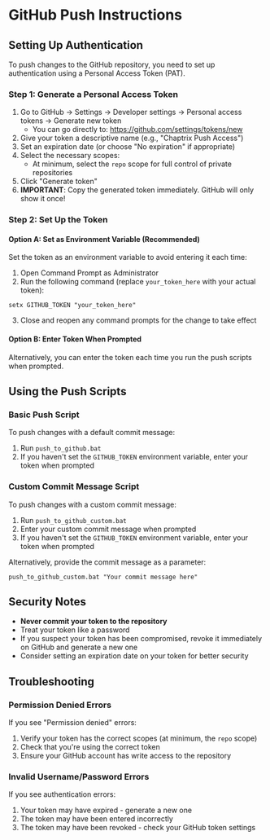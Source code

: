 # GitHub Push Instructions

## Setting Up Authentication

To push changes to the GitHub repository, you need to set up authentication using a Personal Access Token (PAT).

### Step 1: Generate a Personal Access Token

1. Go to GitHub → Settings → Developer settings → Personal access tokens → Generate new token
   - You can go directly to: https://github.com/settings/tokens/new
2. Give your token a descriptive name (e.g., "Chaptrix Push Access")
3. Set an expiration date (or choose "No expiration" if appropriate)
4. Select the necessary scopes:
   - At minimum, select the `repo` scope for full control of private repositories
5. Click "Generate token"
6. **IMPORTANT**: Copy the generated token immediately. GitHub will only show it once!

### Step 2: Set Up the Token

#### Option A: Set as Environment Variable (Recommended)

Set the token as an environment variable to avoid entering it each time:

1. Open Command Prompt as Administrator
2. Run the following command (replace `your_token_here` with your actual token):

```
setx GITHUB_TOKEN "your_token_here"
```

3. Close and reopen any command prompts for the change to take effect

#### Option B: Enter Token When Prompted

Alternatively, you can enter the token each time you run the push scripts when prompted.

## Using the Push Scripts

### Basic Push Script

To push changes with a default commit message:

1. Run `push_to_github.bat`
2. If you haven't set the `GITHUB_TOKEN` environment variable, enter your token when prompted

### Custom Commit Message Script

To push changes with a custom commit message:

1. Run `push_to_github_custom.bat`
2. Enter your custom commit message when prompted
3. If you haven't set the `GITHUB_TOKEN` environment variable, enter your token when prompted

Alternatively, provide the commit message as a parameter:

```
push_to_github_custom.bat "Your commit message here"
```

## Security Notes

- **Never commit your token to the repository**
- Treat your token like a password
- If you suspect your token has been compromised, revoke it immediately on GitHub and generate a new one
- Consider setting an expiration date on your token for better security

## Troubleshooting

### Permission Denied Errors

If you see "Permission denied" errors:

1. Verify your token has the correct scopes (at minimum, the `repo` scope)
2. Check that you're using the correct token
3. Ensure your GitHub account has write access to the repository

### Invalid Username/Password Errors

If you see authentication errors:

1. Your token may have expired - generate a new one
2. The token may have been entered incorrectly
3. The token may have been revoked - check your GitHub token settings
